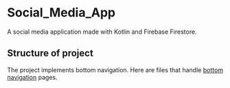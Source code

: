 # Social_Media_App
A social media application made with Kotlin and Firebase Firestore.

## Structure of project

The project implements bottom navigation. Here are files that handle [bottom navigation](https://github.com/yogendra131994/Social_Media_App/tree/main/app/src/main/java/com/example/myapplication/bottomnavigation) pages.
